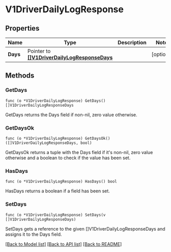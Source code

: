 # V1DriverDailyLogResponse

## Properties

Name | Type | Description | Notes
------------ | ------------- | ------------- | -------------
**Days** | Pointer to [**[]V1DriverDailyLogResponseDays**](V1DriverDailyLogResponse_days.md) |  | [optional] 

## Methods

### GetDays

`func (o *V1DriverDailyLogResponse) GetDays() []V1DriverDailyLogResponseDays`

GetDays returns the Days field if non-nil, zero value otherwise.

### GetDaysOk

`func (o *V1DriverDailyLogResponse) GetDaysOk() ([]V1DriverDailyLogResponseDays, bool)`

GetDaysOk returns a tuple with the Days field if it's non-nil, zero value otherwise
and a boolean to check if the value has been set.

### HasDays

`func (o *V1DriverDailyLogResponse) HasDays() bool`

HasDays returns a boolean if a field has been set.

### SetDays

`func (o *V1DriverDailyLogResponse) SetDays(v []V1DriverDailyLogResponseDays)`

SetDays gets a reference to the given []V1DriverDailyLogResponseDays and assigns it to the Days field.


[[Back to Model list]](../README.md#documentation-for-models) [[Back to API list]](../README.md#documentation-for-api-endpoints) [[Back to README]](../README.md)


